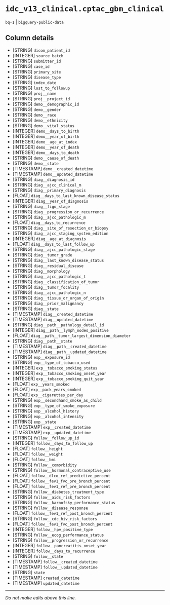 # `idc_v13_clinical.cptac_gbm_clinical`
`bq-1` | `bigquery-public-data`

## Column details
* [STRING]    `dicom_patient_id`
* [INTEGER]   `source_batch`
* [STRING]    `submitter_id`
* [STRING]    `case_id`
* [STRING]    `primary_site`
* [STRING]    `disease_type`
* [STRING]    `index_date`
* [STRING]    `lost_to_followup`
* [STRING]    `proj__name`
* [STRING]    `proj__project_id`
* [STRING]    `demo__demographic_id`
* [STRING]    `demo__gender`
* [STRING]    `demo__race`
* [STRING]    `demo__ethnicity`
* [STRING]    `demo__vital_status`
* [INTEGER]   `demo__days_to_birth`
* [INTEGER]   `demo__year_of_birth`
* [INTEGER]   `demo__age_at_index`
* [INTEGER]   `demo__year_of_death`
* [INTEGER]   `demo__days_to_death`
* [STRING]    `demo__cause_of_death`
* [STRING]    `demo__state`
* [TIMESTAMP] `demo__created_datetime`
* [TIMESTAMP] `demo__updated_datetime`
* [STRING]    `diag__diagnosis_id`
* [STRING]    `diag__ajcc_clinical_m`
* [STRING]    `diag__primary_diagnosis`
* [FLOAT]     `diag__days_to_last_known_disease_status`
* [INTEGER]   `diag__year_of_diagnosis`
* [STRING]    `diag__figo_stage`
* [STRING]    `diag__progression_or_recurrence`
* [STRING]    `diag__ajcc_pathologic_m`
* [FLOAT]     `diag__days_to_recurrence`
* [STRING]    `diag__site_of_resection_or_biopsy`
* [STRING]    `diag__ajcc_staging_system_edition`
* [INTEGER]   `diag__age_at_diagnosis`
* [FLOAT]     `diag__days_to_last_follow_up`
* [STRING]    `diag__ajcc_pathologic_stage`
* [STRING]    `diag__tumor_grade`
* [STRING]    `diag__last_known_disease_status`
* [STRING]    `diag__residual_disease`
* [STRING]    `diag__morphology`
* [STRING]    `diag__ajcc_pathologic_t`
* [STRING]    `diag__classification_of_tumor`
* [STRING]    `diag__tumor_focality`
* [STRING]    `diag__ajcc_pathologic_n`
* [STRING]    `diag__tissue_or_organ_of_origin`
* [STRING]    `diag__prior_malignancy`
* [STRING]    `diag__state`
* [TIMESTAMP] `diag__created_datetime`
* [TIMESTAMP] `diag__updated_datetime`
* [STRING]    `diag__path__pathology_detail_id`
* [INTEGER]   `diag__path__lymph_nodes_positive`
* [FLOAT]     `diag__path__tumor_largest_dimension_diameter`
* [STRING]    `diag__path__state`
* [TIMESTAMP] `diag__path__created_datetime`
* [TIMESTAMP] `diag__path__updated_datetime`
* [STRING]    `exp__exposure_id`
* [STRING]    `exp__type_of_tobacco_used`
* [INTEGER]   `exp__tobacco_smoking_status`
* [INTEGER]   `exp__tobacco_smoking_onset_year`
* [INTEGER]   `exp__tobacco_smoking_quit_year`
* [FLOAT]     `exp__years_smoked`
* [FLOAT]     `exp__pack_years_smoked`
* [FLOAT]     `exp__cigarettes_per_day`
* [STRING]    `exp__secondhand_smoke_as_child`
* [STRING]    `exp__type_of_smoke_exposure`
* [STRING]    `exp__alcohol_history`
* [STRING]    `exp__alcohol_intensity`
* [STRING]    `exp__state`
* [TIMESTAMP] `exp__created_datetime`
* [TIMESTAMP] `exp__updated_datetime`
* [STRING]    `follow__follow_up_id`
* [INTEGER]   `follow__days_to_follow_up`
* [FLOAT]     `follow__height`
* [FLOAT]     `follow__weight`
* [FLOAT]     `follow__bmi`
* [STRING]    `follow__comorbidity`
* [STRING]    `follow__hormonal_contraceptive_use`
* [FLOAT]     `follow__dlco_ref_predictive_percent`
* [FLOAT]     `follow__fev1_fvc_pre_bronch_percent`
* [FLOAT]     `follow__fev1_ref_pre_bronch_percent`
* [STRING]    `follow__diabetes_treatment_type`
* [STRING]    `follow__aids_risk_factors`
* [STRING]    `follow__karnofsky_performance_status`
* [STRING]    `follow__disease_response`
* [FLOAT]     `follow__fev1_ref_post_bronch_percent`
* [STRING]    `follow__cdc_hiv_risk_factors`
* [FLOAT]     `follow__fev1_fvc_post_bronch_percent`
* [INTEGER]   `follow__hpv_positive_type`
* [STRING]    `follow__ecog_performance_status`
* [STRING]    `follow__progression_or_recurrence`
* [INTEGER]   `follow__pancreatitis_onset_year`
* [INTEGER]   `follow__days_to_recurrence`
* [STRING]    `follow__state`
* [TIMESTAMP] `follow__created_datetime`
* [TIMESTAMP] `follow__updated_datetime`
* [STRING]    `state`
* [TIMESTAMP] `created_datetime`
* [TIMESTAMP] `updated_datetime`

-------------------------------------------------------------------------------
*Do not make edits above this line.*
